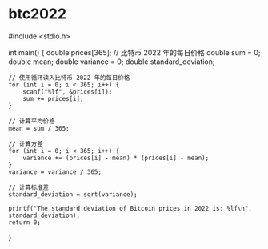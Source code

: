 # btc2022
#include <stdio.h>

int main() {
    double prices[365]; // 比特币 2022 年的每日价格
    double sum = 0;
    double mean;
    double variance = 0;
    double standard_deviation;

    // 使用循环读入比特币 2022 年的每日价格
    for (int i = 0; i < 365; i++) {
        scanf("%lf", &prices[i]);
        sum += prices[i];
    }

    // 计算平均价格
    mean = sum / 365;

    // 计算方差
    for (int i = 0; i < 365; i++) {
        variance += (prices[i] - mean) * (prices[i] - mean);
    }
    variance = variance / 365;

    // 计算标准差
    standard_deviation = sqrt(variance);

    printf("The standard deviation of Bitcoin prices in 2022 is: %lf\n", standard_deviation);
    return 0;
}
